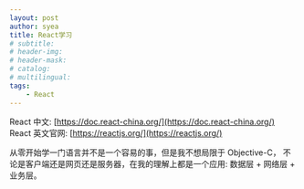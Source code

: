 ```yaml
---
layout: post
author: syea
title: React学习
# subtitle:
# header-img: 
# header-mask:  
# catalog: 
# multilingual: 
tags:
    - React
---
```


React 中文: [https://doc.react-china.org/](https://doc.react-china.org/)<br />
React 英文官网: [https://reactjs.org/](https://reactjs.org/)<br />

从零开始学一门语言并不是一个容易的事，但是我不想局限于 Objective-C，
不论是客户端还是网页还是服务器，在我的理解上都是一个应用:
数据层 + 网络层 + 业务层。

